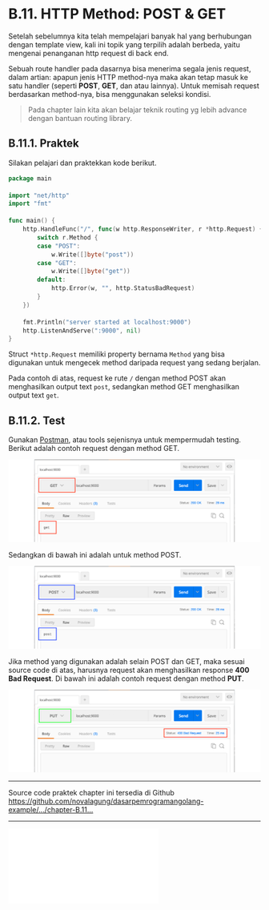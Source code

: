 # B.11. HTTP Method: POST & GET

Setelah sebelumnya kita telah mempelajari banyak hal yang berhubungan dengan template view, kali ini topik yang terpilih adalah berbeda, yaitu mengenai penanganan http request di back end.

Sebuah route handler pada dasarnya bisa menerima segala jenis request, dalam artian: apapun jenis HTTP method-nya maka akan tetap masuk ke satu handler (seperti **POST**, **GET**, dan atau lainnya). Untuk memisah request berdasarkan method-nya, bisa menggunakan seleksi kondisi.

> Pada chapter lain kita akan belajar teknik routing yg lebih advance dengan bantuan routing library.

## B.11.1. Praktek

Silakan pelajari dan praktekkan kode berikut.

```go
package main

import "net/http"
import "fmt"

func main() {
	http.HandleFunc("/", func(w http.ResponseWriter, r *http.Request) {
		switch r.Method {
		case "POST":
			w.Write([]byte("post"))
		case "GET":
			w.Write([]byte("get"))
		default:
			http.Error(w, "", http.StatusBadRequest)
		}
	})

	fmt.Println("server started at localhost:9000")
	http.ListenAndServe(":9000", nil)
}
```

Struct `*http.Request` memiliki property bernama `Method` yang bisa digunakan untuk mengecek method daripada request yang sedang berjalan.

Pada contoh di atas, request ke rute `/` dengan method POST akan menghasilkan output text `post`, sedangkan method GET menghasilkan output text `get`.

## B.11.2. Test

Gunakan [Postman](https://chrome.google.com/webstore/detail/postman/fhbjgbiflinjbdggehcddcbncdddomop?hl=en), atau tools sejenisnya untuk mempermudah testing. Berikut adalah contoh request dengan method GET.

![Request GET](images/B_http_method_basic_1_get.png)

Sedangkan di bawah ini adalah untuk method POST.

![Request POST](images/B_http_method_basic_2_post.png)

Jika method yang digunakan adalah selain POST dan GET, maka sesuai source code di atas, harusnya request akan menghasilkan response **400 Bad Request**. Di bawah ini adalah contoh request dengan method **PUT**.

![400 Bad Request](images/B_http_method_basic_3_bad_request.png)

---

<div class="source-code-link">
    <div class="source-code-link-message">Source code praktek chapter ini tersedia di Github</div>
    <a href="https://github.com/novalagung/dasarpemrogramangolang-example/tree/master/chapter-B.11-http-method">https://github.com/novalagung/dasarpemrogramangolang-example/.../chapter-B.11...</a>
</div>

---

<iframe src="partial/ebooks.html" class="partial-ebooks-wrapper" frameborder="0" scrolling="no"></iframe>
